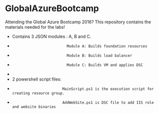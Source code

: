 # GlobalAzureBootcamp
Attending the Global Azure Bootcamp 2016? This repository contains the materials needed for the labs!

-  Contains 3 JSON modules : A, B and C.  
-                              Module A: Builds foundation resources
-                              Module B: Builds load balancer
-                              Module C: Builds VM and applies DSC
                    
-
-  2 powershell script files:
-                            MainScript.ps1 is the execution script for creating resource group.
-                            AddWebSite.ps1 is DSC file to add IIS role and website binaries

